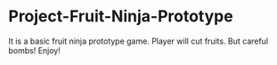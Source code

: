 # Project-Fruit-Ninja-Prototype
It is a basic fruit ninja prototype game. Player will cut fruits. But careful bombs! Enjoy!
